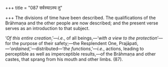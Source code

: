 +++
title = "087 सर्वस्याऽस्य तु"

+++
The divisions of time have been described. The qualifications of the
Brāhmaṇa and the other people are now described; and the present verse
serves as an introduction to that subject.

‘*Of this entire creation*,’—*i.e*., of all beings,—‘*with a view to the
protection*’—for the purpose of their safety;—the Resplendent One,
Prajāpati,—‘*ordained*,’—distributed—‘*the functions*,’—*i.e*., actions,
leading to perceptible as well as imperceptible results,—of the Brāhmaṇa
and other castes, that sprang from his mouth and other limbs. (87).
